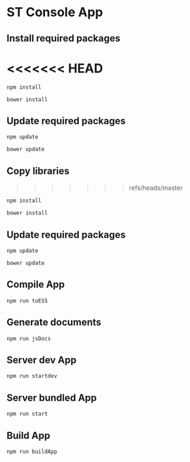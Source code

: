 # ST Console App


## Install required packages
<<<<<<< HEAD
=======
	
	npm install
	
	bower install
	
	
## Update required packages
	
	npm update
	
	bower update


## Copy libraries
>>>>>>> refs/heads/master
	
	npm install
	
	bower install
	
	
## Update required packages
	
	npm update
	
	bower update
	
## Compile App
	
	npm run toES5
	
	
## Generate documents
	
	npm run jsDocs	


## Server dev App
	
	npm run startdev	

## Server bundled App
	
	npm run start


## Build App
	
	npm run buildApp	
